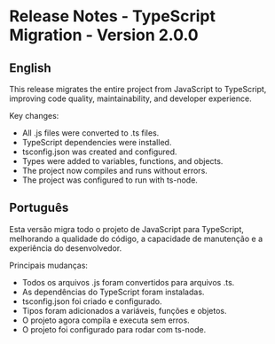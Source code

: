 # Release Notes - TypeScript Migration - Version 2.0.0

## English

This release migrates the entire project from JavaScript to TypeScript, improving code quality, maintainability, and developer experience.

Key changes:

-   All .js files were converted to .ts files.
-   TypeScript dependencies were installed.
-   tsconfig.json was created and configured.
-   Types were added to variables, functions, and objects.
-   The project now compiles and runs without errors.
-   The project was configured to run with ts-node.

## Português

Esta versão migra todo o projeto de JavaScript para TypeScript, melhorando a qualidade do código, a capacidade de manutenção e a experiência do desenvolvedor.

Principais mudanças:

-   Todos os arquivos .js foram convertidos para arquivos .ts.
-   As dependências do TypeScript foram instaladas.
-   tsconfig.json foi criado e configurado.
-   Tipos foram adicionados a variáveis, funções e objetos.
-   O projeto agora compila e executa sem erros.
-   O projeto foi configurado para rodar com ts-node.